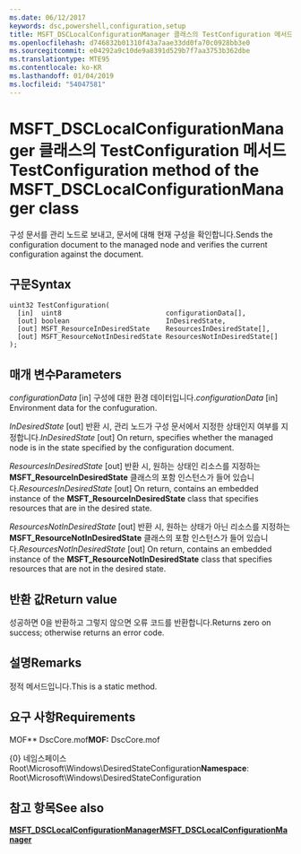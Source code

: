 ```yaml
---
ms.date: 06/12/2017
keywords: dsc,powershell,configuration,setup
title: MSFT_DSCLocalConfigurationManager 클래스의 TestConfiguration 메서드
ms.openlocfilehash: d746832b01310f43a7aae33dd0fa70c0928bb3e0
ms.sourcegitcommit: e04292a9c10de9a8391d529b7f7aa3753b362dbe
ms.translationtype: MTE95
ms.contentlocale: ko-KR
ms.lasthandoff: 01/04/2019
ms.locfileid: "54047581"
---
```

# <a name="testconfiguration-method-of-the-msftdsclocalconfigurationmanager-class"></a><span data-ttu-id="b35a6-103">MSFT_DSCLocalConfigurationManager 클래스의 TestConfiguration 메서드</span><span class="sxs-lookup"><span data-stu-id="b35a6-103">TestConfiguration method of the MSFT_DSCLocalConfigurationManager class</span></span>

<span data-ttu-id="b35a6-104">구성 문서를 관리 노드로 보내고, 문서에 대해 현재 구성을 확인합니다.</span><span class="sxs-lookup"><span data-stu-id="b35a6-104">Sends the configuration document to the managed node and verifies the current configuration against the document.</span></span>

## <a name="syntax"></a><span data-ttu-id="b35a6-105">구문</span><span class="sxs-lookup"><span data-stu-id="b35a6-105">Syntax</span></span>

```mof
uint32 TestConfiguration(
  [in]  uint8                          configurationData[],
  [out] boolean                        InDesiredState,
  [out] MSFT_ResourceInDesiredState    ResourcesInDesiredState[],
  [out] MSFT_ResourceNotInDesiredState ResourcesNotInDesiredState[]
);
```

## <a name="parameters"></a><span data-ttu-id="b35a6-106">매개 변수</span><span class="sxs-lookup"><span data-stu-id="b35a6-106">Parameters</span></span>

<span data-ttu-id="b35a6-107">*configurationData* \[in\] 구성에 대한 환경 데이터입니다.</span><span class="sxs-lookup"><span data-stu-id="b35a6-107">*configurationData* \[in\] Environment data for the confuguration.</span></span>

<span data-ttu-id="b35a6-108">*InDesiredState* \[out\] 반환 시, 관리 노드가 구성 문서에서 지정한 상태인지 여부를 지정합니다.</span><span class="sxs-lookup"><span data-stu-id="b35a6-108">*InDesiredState* \[out\] On return, specifies whether the managed node is in the state specified by the configuration document.</span></span>

<span data-ttu-id="b35a6-109">*ResourcesInDesiredState* \[out\] 반환 시, 원하는 상태인 리소스를 지정하는 **MSFT_ResourceInDesiredState** 클래스의 포함 인스턴스가 들어 있습니다.</span><span class="sxs-lookup"><span data-stu-id="b35a6-109">*ResourcesInDesiredState* \[out\] On return, contains an embedded instance of the **MSFT_ResourceInDesiredState** class that specifies resources that are in the desired state.</span></span>

<span data-ttu-id="b35a6-110">*ResourcesNotInDesiredState* \[out\] 반환 시, 원하는 상태가 아닌 리소스를 지정하는 **MSFT_ResourceNotInDesiredState** 클래스의 포함 인스턴스가 들어 있습니다.</span><span class="sxs-lookup"><span data-stu-id="b35a6-110">*ResourcesNotInDesiredState* \[out\] On return, contains an embedded instance of the **MSFT_ResourceNotInDesiredState** class that specifies resources that are not in the desired state.</span></span>

## <a name="return-value"></a><span data-ttu-id="b35a6-111">반환 값</span><span class="sxs-lookup"><span data-stu-id="b35a6-111">Return value</span></span>

<span data-ttu-id="b35a6-112">성공하면 0을 반환하고 그렇지 않으면 오류 코드를 반환합니다.</span><span class="sxs-lookup"><span data-stu-id="b35a6-112">Returns zero on success; otherwise returns an error code.</span></span>

## <a name="remarks"></a><span data-ttu-id="b35a6-113">설명</span><span class="sxs-lookup"><span data-stu-id="b35a6-113">Remarks</span></span>

<span data-ttu-id="b35a6-114">정적 메서드입니다.</span><span class="sxs-lookup"><span data-stu-id="b35a6-114">This is a static method.</span></span>

## <a name="requirements"></a><span data-ttu-id="b35a6-115">요구 사항</span><span class="sxs-lookup"><span data-stu-id="b35a6-115">Requirements</span></span>

<span data-ttu-id="b35a6-116">MOF\*\* DscCore.mof</span><span class="sxs-lookup"><span data-stu-id="b35a6-116">**MOF:** DscCore.mof</span></span>

<span data-ttu-id="b35a6-117">{0} 네임스페이스 Root\Microsoft\Windows\DesiredStateConfiguration</span><span class="sxs-lookup"><span data-stu-id="b35a6-117">**Namespace**: Root\Microsoft\Windows\DesiredStateConfiguration</span></span>

## <a name="see-also"></a><span data-ttu-id="b35a6-118">참고 항목</span><span class="sxs-lookup"><span data-stu-id="b35a6-118">See also</span></span>

[<span data-ttu-id="b35a6-119">**MSFT_DSCLocalConfigurationManager**</span><span class="sxs-lookup"><span data-stu-id="b35a6-119">**MSFT_DSCLocalConfigurationManager**</span></span>](msft-dsclocalconfigurationmanager.md)